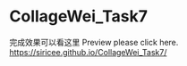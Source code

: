 # CollageWei_Task7

完成效果可以看这里
Preview please click here.
https://siricee.github.io/CollageWei_Task7/
